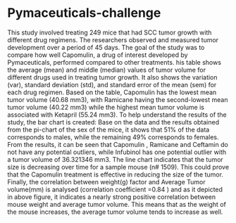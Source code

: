 # Pymaceuticals-challenge
 
This study involved treating 249 mice that had SCC tumor growth with different drug regimens. The researchers observed and measured tumor development over a period of 45 days. The goal of the study was to compare how well Capomulin, a drug of interest developed by Pymaceuticals, performed compared to other treatments. his table shows the average (mean) and middle (median) values of tumor volume for different drugs used in treating tumor growth. It also shows the variation (var), standard deviation (std), and standard error of the mean (sem) for each drug regimen. Based on the table, Capomulin has the lowest mean tumor volume (40.68 mm3), with Ramicane having the second-lowest mean tumor volume (40.22 mm3) while the highest mean tumor volume is associated with Ketapril (55.24 mm3). To help understand the results of the study, the bar chart is created: Base on the data and the results obtained from the pi-chart of the sex of the mice, it shows that 51% of the data corresponds to males, while the remaining 49% corresponds to females. From the results, it can be seen that Capomulin , Ramicane and Ceftamin do not have any potential outliers, while Infubinol has one potential outlier with a tumor volume of 36.321346 mm3. The line chart indicates that the tumor size is decreasing over time for a sample mouse (n# 1509). This could prove that the Capomulin treatment is effective in reducing the size of the tumor. Finally, the correlation between weight(g) factor and Average Tumor volume(mm) is analysed (correlation coefficient =0.84 ) and as it depicted in above figure, it indicates a nearly strong positive correlation between mouse weight and average tumor volume. This means that as the weight of the mouse increases, the average tumor volume tends to increase as well.

